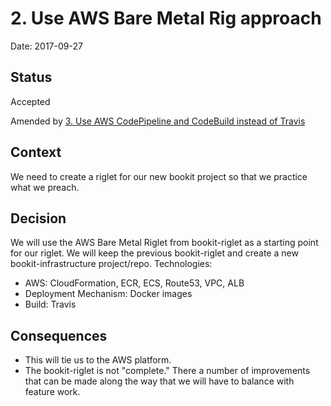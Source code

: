 # 2. Use AWS Bare Metal Rig approach

Date: 2017-09-27

## Status

Accepted

Amended by [3. Use AWS CodePipeline and CodeBuild instead of Travis](0003-use-aws-codepipeline-and-codebuild-instead-of-travis.md)

## Context

We need to create a riglet for our new bookit project so that we practice what we preach.

## Decision

We will use the AWS Bare Metal Riglet from bookit-riglet as a starting point for our riglet.  We will keep the previous bookit-riglet and create a new bookit-infrastructure project/repo.
Technologies:

* AWS: CloudFormation, ECR, ECS, Route53, VPC, ALB
* Deployment Mechanism: Docker images
* Build: Travis

## Consequences

* This will tie us to the AWS platform.
* The bookit-riglet is not "complete."  There a number of improvements that can be made along the way that we will have to balance with feature work.
